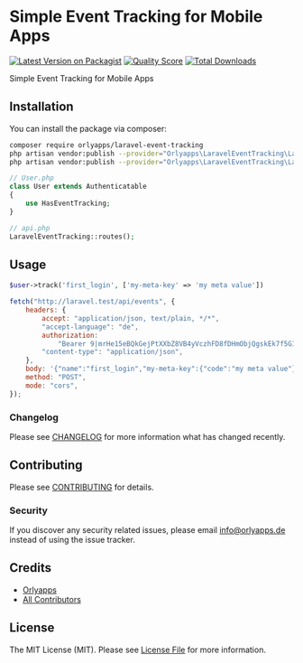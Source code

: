 # Simple Event Tracking for Mobile Apps

[![Latest Version on Packagist](https://img.shields.io/packagist/v/orlyapps/laravel-event-tracking.svg?style=flat-square)](https://packagist.org/packages/orlyapps/laravel-event-tracking)
[![Quality Score](https://img.shields.io/scrutinizer/g/orlyapps/laravel-event-tracking.svg?style=flat-square)](https://scrutinizer-ci.com/g/orlyapps/laravel-event-tracking)
[![Total Downloads](https://img.shields.io/packagist/dt/orlyapps/laravel-event-tracking.svg?style=flat-square)](https://packagist.org/packages/orlyapps/laravel-event-tracking)

Simple Event Tracking for Mobile Apps

## Installation

You can install the package via composer:

```bash
composer require orlyapps/laravel-event-tracking
php artisan vendor:publish --provider="Orlyapps\LaravelEventTracking\LaravelEventTrackingServiceProvider" --tag="config"
php artisan vendor:publish --provider="Orlyapps\LaravelEventTracking\LaravelEventTrackingServiceProvider" --tag="migration"

```

```php
// User.php
class User extends Authenticatable
{
    use HasEventTracking;
}

// api.php
LaravelEventTracking::routes();
```

## Usage

```php
$user->track('first_login', ['my-meta-key' => 'my meta value'])
```

```js
fetch("http://laravel.test/api/events", {
    headers: {
        accept: "application/json, text/plain, */*",
        "accept-language": "de",
        authorization:
            "Bearer 9|mrHe15eBQkGejPtXXbZ8VB4yVczhFD8fDHmObjQgskEk7f5G1dW1LbqIBQ2MjZWP6xhhniHRpxhNaZm0",
        "content-type": "application/json",
    },
    body: '{"name":"first_login","my-meta-key":{"code":"my meta value"}}',
    method: "POST",
    mode: "cors",
});
```

### Changelog

Please see [CHANGELOG](CHANGELOG.md) for more information what has changed recently.

## Contributing

Please see [CONTRIBUTING](CONTRIBUTING.md) for details.

### Security

If you discover any security related issues, please email info@orlyapps.de instead of using the issue tracker.

## Credits

-   [Orlyapps](https://github.com/orlyapps)
-   [All Contributors](../../contributors)

## License

The MIT License (MIT). Please see [License File](LICENSE.md) for more information.
